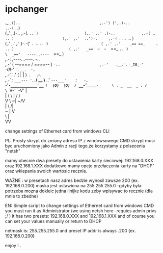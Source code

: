 # ipchanger

  ._                                            ,
             (`)..                                    ,.-')
              (',.)-..                            ,.-(..`)         
               (,.' ,.)-..                    ,.-(. `.. )                    
                (,.' ..' .)-..            ,.-( `.. `.. )                     
                 (,.' ,.'  ..')-.     ,.-( `. `.. `.. )                      
                  (,.'  ,.' ,.'  )-.-('   `. `.. `.. )                       
                   ( ,.' ,.'    _== ==_     `.. `.. )                        
                    ( ,.'   _==' ~  ~  `==_    `.. )                     
                     \  _=='   ----..----  `==_   )                     
                  ,.-:    ,----___.  .___----.    -..                        
              ,.-'   (   _--====_  \/  _====--_   )  `-..                 
          ,.-'   .__.'`.  `-_I0_-'    `-_0I_-'  .'`.__.  `-..     
      ,.-'.'   .'      (          |  |          )      `.   `.-..  
  ,.-'    :    `___--- '`.__.    / __ \    .__.' `---___'    :   `-..      
-'_________`-____________'__ \  (O)  (O)  / __`____________-'________`-     
                            \ . _  __  _ . /                               
                             \ `V-'  `-V' |                                 
                              | \ \ | /  /                                 
                               V \ ~| ~/V                                   
                                |  \  /|                                    
                                 \~ | V                              
                                  \  |                                        
                                   VV

change settings of Ethernet card from windows CLI 

PL:
Prosty skrypt do zmiany adresu IP z windowsowego CMD
skrypt musi byc uruchomiony jako Admin z racji tego,że korzystamy z polsecenia "netsh"

mamy obecnie dwa presety do ustawienia karty sieciowej:
192.168.0.XXX
oraz
192.168.1.XXX
dodatkowo mamy opcje przełaczenia karty na "DHCP"
oraz wklepania swoich wartosic recznie.

WAŻNE :
w presetach nasz adres bedzie wynosil zawsze 200 (ex. 192.168.0.200)
maska jest ustawiona na 255.255.255.0 -gdyby byla potrzeba mozna dokleic jedna linijke kodu zeby wpisywac to recznie (dla mnie to zbedne)


EN:
Simple script to change settings of Ethernet card from windows CMD
you must run it as Administrator (we using netsh here -requies admin privs ;/ )
it has two presets: 
192.168.0.XXX
and
192.168.1.XXX
and of course you can set your values manually or return to DHCP 

netmask is: 255.255.255.0
and preset IP addr is always .200 (ex. 192.168.0.200)

enjoy !
.
